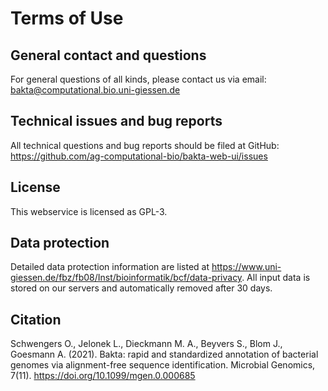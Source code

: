 # Terms of Use

## General contact and questions

For general questions of all kinds, please contact us via email: bakta@computational.bio.uni-giessen.de

## Technical issues and bug reports

All technical questions and bug reports should be filed at GitHub: https://github.com/ag-computational-bio/bakta-web-ui/issues

## License

This webservice is licensed as GPL-3.

## Data protection

Detailed data protection information are listed at https://www.uni-giessen.de/fbz/fb08/Inst/bioinformatik/bcf/data-privacy.
All input data is stored on our servers and automatically removed after 30 days.

## Citation

Schwengers O., Jelonek L., Dieckmann M. A., Beyvers S., Blom J., Goesmann A. (2021).
Bakta: rapid and standardized annotation of bacterial genomes via alignment-free sequence identification.
Microbial Genomics, 7(11). https://doi.org/10.1099/mgen.0.000685
